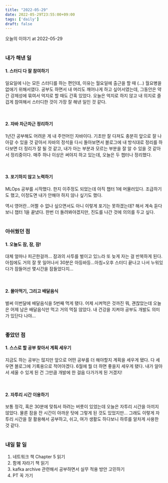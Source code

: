 ```yaml
---
title: "2022-05-29"
date: 2022-05-29T23:55:00+09:00
tags: ['daily']
draft: false
---
```

오늘의 이야기 at 2022-05-29
<!--more--> 

#
### 내가 해낸 일
#### 1. 스터디 다 잘 참여하기
일요일에 나는 모든 스터디를 하는 편인데, 이유는 월요일에 출근을 할 때 (...) 월요병을 없애기 위해서였다. 
공부도 하면서 내 머리도 깨어나게 하고 싶어서였는데, 그동안은 약간 강제성에 묶여서 억지로 할 때도 간혹 있었다. 
오늘은 억지로 하지 않고 내 의지로 즐겁게 참여해서 스터디한 것이 가장 잘 해낸 일인 것 같다.

<br/>

#### 2. 자바 차근차근 정리하기
1년간 공부해도 어려운 게 내 주언어인 자바이다. 
기초만 잘 다져도 충분히 앞으로 잘 나아갈 수 있을 것 같아서 자바의 정석을 다시 돌아보면서 블로그에 내 방식대로 정리를 하다보면 더 정리가 잘 될 것 같고, 내가 아는 부분과 모르는 부분을 잘 알 수 있을 것 같아서 정리중이다. 
매주 하나 이상은 써야지 하고 있는데, 오늘은 두 챕터나 정리했다.

<br/>

#### 3. 포기하지 않고 노력하기
MLOps 공부를 시작했다. 
한지 이주정도 되었는데 아직 챕터 1에 머물러있다. 
조급하기도 했고, 이정도면 내가 안해야 하지 않나 싶기도 했다. 

역시 영어란...어쩔 수 없나 싶으면서도 아니 이렇게 포기는 못하겠는데? 해서 계속 듣다보니 챕터 1을 끝냈다. 
한번 더 돌려봐야겠지만, 진도를 나간 것에 의의를 두고 싶다.


#
### 아쉬웠던 점
#### 1. 오늘도 잠, 잠, 잠!
대체 얼마나 피곤한걸까... 잠과의 사투를 벌이고 있느라 또 늦게 자는 걸 반복하게 된다. 
아침에도 거의 잘 못 일어나서 30분은 아등바등...아침+오후 스터디 끝나고 나서 누워있다가 잠들어선 몇시간을 잠들었다지...

<br/>

#### 2. 몰아먹기, 그리고 배달음식
벌써 이번달에 배달음식을 5번째 먹게 됐다. 
어제 시켜먹은 것까진 뭐, 괜찮았는데 오늘은 어제 남은 배달음식만 먹고 거의 먹질 않았다. 
내 건강을 지켜야 공부도 개발도 의미가 있단다 나야...


#
### 좋았던 점
#### 1. 스스로 할 공부 찾아서 계획 세우기
지금도 하는 공부는 많지만 앞으로 어떤 공부를 더 해야할지 계획을 세우게 됐다. 
다 세우면 블로그에 기록용으로 적어야겠다. 
6월에 뭘 더 하면 좋을지 세우게 됐다. 
내가 알아서 세울 수 있게 된 건 그만큼 개발에 한 걸음 다가가게 된 거겠지!

<br/>

#### 2. 자투리 시간 이용하기
보통 정각, 혹은 30분에 맞춰서 하려는 버릇이 있었는데 오늘은 자투리 시간을 아끼지 않았다. 
물론 잠을 잔 시간이 아까운 탓에 그렇게 된 것도 있었지만... 
그래도 이렇게 자투리 시간을 잘 활용해서 공부하고, 쉬고, 여가 생활도 하다보니 하루를 알차게 사용한 것 같다.


#
### 내일 할 일
1. 네트워크 책 Chapter 5 읽기
2. 함께 자라기 책 읽기
3. kafka archive 관련해서 공부하면서 실무 적용 방안 고민하기
4. PT 꼭 가기
